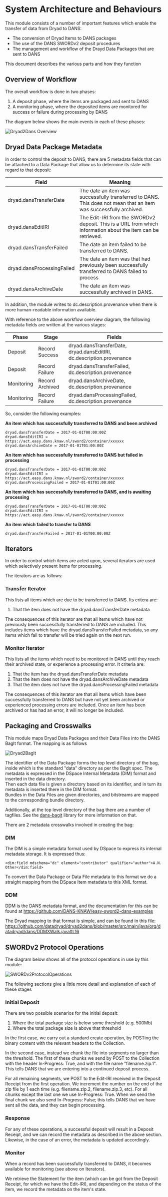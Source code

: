 # System Architecture and Behaviours

This module consists of a number of important features which enable the transfer of data from Dryad to DANS:

* The conversion of Dryad Items to DANS packages
* The use of the DANS SWORDv2 deposit procedures
* The management and workflow of the Drayd Data Packages that are sent to DANS

This document describes the various parts and how they function


## Overview of Workflow

The overall workflow is done in two phases:

1. A deposit phase, where the items are packaged and sent to DANS
2. A monitoring phase, where the deposited items are monitored for success or failure during processing by DANS

The diagram below shows the main events in each of these phases:

![Dryad2Dans Overview](Dryad2DANSOverview.png)


## Dryad Data Package Metadata

In order to control the deposit to DANS, there are 5 metadata fields that can be attached to a Data Package that allow
us to determine its state with regard to that deposit:
 
| Field         | Meaning       |
| ------------- | ------------- |
| dryad.dansTransferDate  | The date an item was successfully transferred to DANS.  This does not mean that an item was successfully archived. |
| dryad.dansEditIRI  | The Edit-IRI from the SWORDv2 deposit.  This is a URL from which information about the item can be retrieved. |
| dryad.dansTransferFailed  | The date an item failed to be transferred to DANS. |
| dryad.dansProcessingFailed  | The date an item was that had previously been successfully transferred to DANS failed to process |
| dryad.dansArchiveDate  | The date an item was successfully archived in DANS. |

In addition, the module writes to dc.description.provenance when there is more human-readable information available.

With reference to the above workflow overview diagram, the following metadata fields are written at the various stages:

| Phase | Stage | Fields |
| ----- | ----- | ------ |
| Deposit | Record Success | dryad.dansTransferDate, dryad.dansEditIRI, dc.description.provenance |
| Deposit | Record Failure | dryad.dansTransferFailed, dc.description.provenance |
| Monitoring | Record Archived | dryad.dansArchiveDate, dc.description.provenance |
| Monitoring | Record Failure | dryad.dansProcessingFailed, dc.description.provenance |

So, consider the following examples:

**An item which has successfully transferred to DANS and been archived**

    dryad.dansTransferDate = 2017-01-01T00:00:00Z
    dryad.dansEditIRI = https://act.easy.dans.knaw.nl/sword2/container/xxxxxx
    dryad.dansArchiveDate = 2017-01-01T01:00:00Z

**An item which has successfully transferred to DANS but failed in processing**

    dryad.dansTransferDate = 2017-01-01T00:00:00Z
    dryad.dansEditIRI = https://act.easy.dans.knaw.nl/sword2/container/xxxxxx
    dryad.dansProcessingFailed = 2017-01-01T01:00:00Z
    
**An item which has successfully transferred to DANS, and is awaiting processing**

    dryad.dansTransferDate = 2017-01-01T00:00:00Z
    dryad.dansEditIRI = https://act.easy.dans.knaw.nl/sword2/container/xxxxxx

**An item which failed to transfer to DANS**

    dryad.dansTransferFailed = 2017-01-01T00:00:00Z


## Iterators

In order to control which items are acted upon, several iterators are used which selectively present items for processing.

The iterators are as follows:

### Transfer Iterator

This lists all items which are due to be transferred to DANS.  Its critera are:

1. That the item does not have the dryad.dansTransferDate metadata

The consequences of this iterator are that all items which have not previously been successfully transferred to DANS
are included.  This includes items which have the dryad.dansTransferFailed metadata, so any items which fail to transfer
will be tried again on the next run.


### Monitor Iterator

This lists all the items which need to be monitored in DANS until they reach their archived state, or experience a processing error.  It criteria are:

1. That the item has the dryad.dansTransferDate metadata
2. That the item does not have the dryad.dansArchiveDate metadata
3. That the item does not have the dryad.dansProcessingFailed metadata

The consequences of this iterator are that all items which have been successfully transferred to DANS but have not yet been
archived or experienced processing errors are included.  Once an item has been archived or has had an error, it will no longer
be included.


## Packaging and Crosswalks

This module maps Dryad Data Packages and their Data Files into the DANS BagIt format.  The mapping is as follows

![Dryad2BagIt](Dryad2BagIt.png)

The identifier of the Data Package forms the top level directory of the bag, inside which is the standard "data" directory
as per the BagIt spec.  The metadata is expressed in the DSpace Internal Metadata (DIM) format and inserted in the data directory.  
Then each data file is given a directory based on its identifier, and in turn its metadata is inserted there in the DIM format.  
Bundles in the Data Files are given directories, and bitstreams are mapped to the corresponding bundle directory.

Additionally, at the top level directory of the bag there are a number of tagfiles.  See the [dans-bagit](https://github.com/datadryad/dans-bagit) library
for more information on that.

There are 2 metadata crosswalks involved in creating the bag:

### DIM

The DIM is a simple metadata format used by DSpace to express its internal metadata storage.  It is expressed thus:

    <dim:field mdschema="dc" element="contributor" qualifier="author">A.N. Other</dim:field>
    
To convert the Data Package or Data File metadata to this format we do a straight mapping from the DSpace Item metadata
to this XML format.


### DDM

DDM is the DANS metadata format, and the documentation for this can be found at https://github.com/DANS-KNAW/easy-sword2-dans-examples

The Dryad mapping to that format is simple, and can be found in this file: https://github.com/datadryad/dryad2dans/blob/master/src/main/java/org/datadryad/dans/DDMXWalk.java#L16


## SWORDv2 Protocol Operations

The diagram below shows all of the protocol operations in use by this module:

![SWORDv2ProtocolOperations](SWORDv2ProtocolOperations.png)

The following sections give a little more detail and explanation of each of these stages

### Initial Deposit

There are two possible scenarios for the initial deposit:

1. Where the total package size is below some threshold (e.g. 500Mb)
2. Where the total package size is above that threshold

In the first case, we carry out a standard create operation, by POSTing the binary content with the relevant headers to the
Collection.

In the second case, instead we chunk the file into segments no larger than the threshold.  The first of these chunks we
send by POST to the Collection with the header In-Progress: True, and with the file name "filename.zip.1".  This tells
DANS that we are entering into a continued deposit process.

For all remaining segments, we POST to the Edit-IRI received in the Deposit Receipt from the first operation.  We increment the
number on the end of the zip file by 1 each time (e.g. filename.zip.2, filename.zip.3, etc).  For all chunks except the last
one we use In-Progress: True.  When we send the final chunk we also send In-Progress: False; this tells DANS that we have
sent all the data, and they can begin processing.

### Response

For any of these operations, a successful deposit will result in a Deposit Receipt, and we can record the metadata as 
described in the above section.  Likewise, in the case of an error, the metadata is updated accordingly.


### Monitor

When a record has been successfully transferred to DANS, it becomes available for monitoring (see above on Iterators).

We retrieve the Statement for the item (which can be got from the Deposit Receipt, for which we have the Edit-IRI), and
depending on the status of the item, we record the metadata on the item's state.